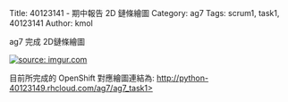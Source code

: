 Title: 40123141 - 期中報告 2D 鏈條繪圖
Category: ag7
Tags: scrum1, task1, 40123141
Author: kmol

ag7 完成 2D鏈條繪圖

<!-- PELICAN_END_SUMMARY -->

<a href="http://imgur.com/JvRdJKV"><img src="http://i.imgur.com/JvRdJKV.png" title="source: imgur.com" /></a>

目前所完成的 OpenShift 對應繪圖連結為: <a href="http://python-40123149.rhcloud.com/ag7/ag7_task1">http://python-40123149.rhcloud.com/ag7/ag7_task1>

